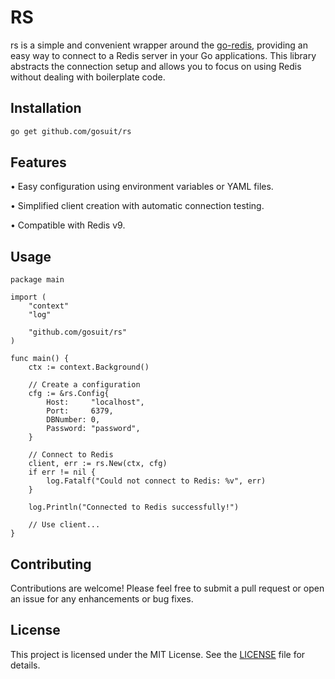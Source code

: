 # RS

rs is a simple and convenient wrapper around the <a href="github.com/redis/go-redis/v9">go-redis</a>, providing an easy way to connect to a Redis server in your Go applications. This library abstracts the connection setup and allows you to focus on using Redis without dealing with boilerplate code.

## Installation

```zsh
go get github.com/gosuit/rs
```

## Features

• Easy configuration using environment variables or YAML files.

• Simplified client creation with automatic connection testing.

• Compatible with Redis v9.

## Usage

```golang
package main

import (
    "context"
    "log"

    "github.com/gosuit/rs"
)

func main() {
    ctx := context.Background()

    // Create a configuration
    cfg := &rs.Config{
        Host:     "localhost",
        Port:     6379,
        DBNumber: 0,
        Password: "password",
    }

    // Connect to Redis
    client, err := rs.New(ctx, cfg)
    if err != nil {
        log.Fatalf("Could not connect to Redis: %v", err)
    }

    log.Println("Connected to Redis successfully!")

    // Use client...
}
```

## Contributing

Contributions are welcome! Please feel free to submit a pull request or open an issue for any enhancements or bug fixes.

## License

This project is licensed under the MIT License. See the [LICENSE](LICENSE) file for details.